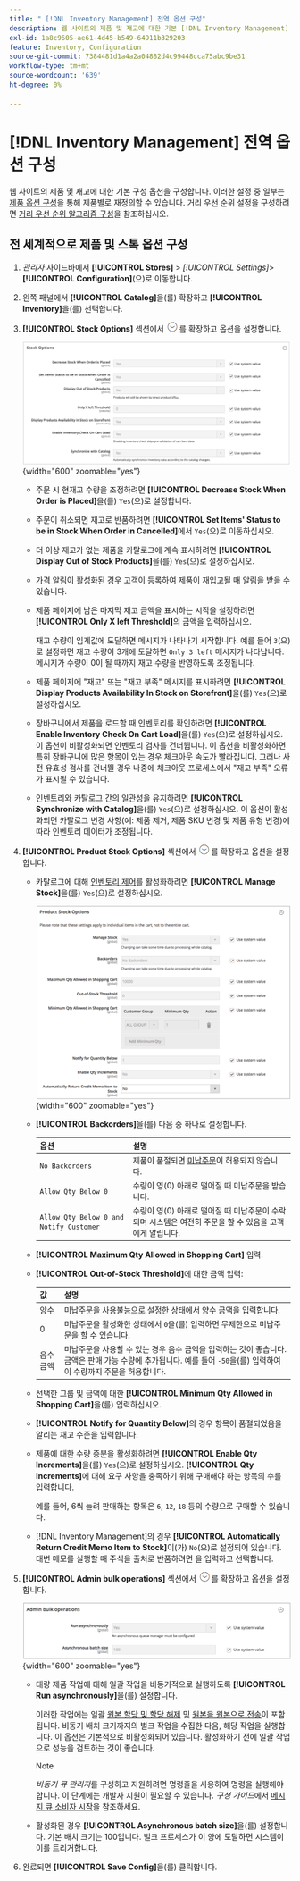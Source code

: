 ```yaml
---
title: " [!DNL Inventory Management] 전역 옵션 구성"
description: 웹 사이트의 제품 및 재고에 대한 기본 [!DNL Inventory Management] 구성 옵션을 구성하는 방법에 대해 알아봅니다.
exl-id: 1a8c9605-ae61-4d45-b549-64911b329203
feature: Inventory, Configuration
source-git-commit: 7384481d1a4a2a04882d4c99448cca75abc9be31
workflow-type: tm+mt
source-wordcount: '639'
ht-degree: 0%

---
```


# [!DNL Inventory Management] 전역 옵션 구성

웹 사이트의 제품 및 재고에 대한 기본 구성 옵션을 구성합니다. 이러한 설정 중 일부는 [제품 옵션 구성](product-options.md)을 통해 제품별로 재정의할 수 있습니다. 거리 우선 순위 설정을 구성하려면 [거리 우선 순위 알고리즘 구성](distance-priority-algorithm.md)을 참조하십시오.

## 전 세계적으로 제품 및 스톡 옵션 구성

1. _관리자_ 사이드바에서 **[!UICONTROL Stores]** > _[!UICONTROL Settings]_>**[!UICONTROL Configuration]**(으)로 이동합니다.

1. 왼쪽 패널에서 **[!UICONTROL Catalog]**&#x200B;을(를) 확장하고 **[!UICONTROL Inventory]**&#x200B;을(를) 선택합니다.

1. **[!UICONTROL Stock Options]** 섹션에서 ![확장 선택기](../assets/icon-display-expand.png)를 확장하고 옵션을 설정합니다.

   ![재고 옵션](assets/config-catalog-inventory-stock-options.png){width="600" zoomable="yes"}

   - 주문 시 현재고 수량을 조정하려면 **[!UICONTROL Decrease Stock When Order is Placed]**&#x200B;을(를) `Yes`(으)로 설정합니다.

   - 주문이 취소되면 재고로 반품하려면 **[!UICONTROL Set Items' Status to be in Stock When Order in Cancelled]**&#x200B;에서 `Yes`(으)로 이동하십시오.

   - 더 이상 재고가 없는 제품을 카탈로그에 계속 표시하려면 **[!UICONTROL Display Out of Stock Products]**&#x200B;을(를) `Yes`(으)로 설정하십시오.

   - [가격 알림](alert-setup.md)이 활성화된 경우 고객이 등록하여 제품이 재입고될 때 알림을 받을 수 있습니다.

   - 제품 페이지에 남은 마지막 재고 금액을 표시하는 시작을 설정하려면 **[!UICONTROL Only X left Threshold]**&#x200B;의 금액을 입력하십시오.

     재고 수량이 임계값에 도달하면 메시지가 나타나기 시작합니다. 예를 들어 `3`(으)로 설정하면 재고 수량이 3개에 도달하면 `Only 3 left` 메시지가 나타납니다. 메시지가 수량이 0이 될 때까지 재고 수량을 반영하도록 조정됩니다.

   - 제품 페이지에 &quot;재고&quot; 또는 &quot;재고 부족&quot; 메시지를 표시하려면 **[!UICONTROL Display Products Availability In Stock on Storefront]**&#x200B;을(를) `Yes`(으)로 설정하십시오.

   - 장바구니에서 제품을 로드할 때 인벤토리를 확인하려면 **[!UICONTROL Enable Inventory Check On Cart Load]**&#x200B;을(를) `Yes`(으)로 설정하십시오. 이 옵션이 비활성화되면 인벤토리 검사를 건너뜁니다. 이 옵션을 비활성화하면 특히 장바구니에 많은 항목이 있는 경우 체크아웃 속도가 빨라집니다. 그러나 사전 유효성 검사를 건너뛸 경우 나중에 체크아웃 프로세스에서 &quot;재고 부족&quot; 오류가 표시될 수 있습니다.

   - 인벤토리와 카탈로그 간의 일관성을 유지하려면 **[!UICONTROL Synchronize with Catalog]**&#x200B;을(를) `Yes`(으)로 설정하십시오. 이 옵션이 활성화되면 카탈로그 변경 사항(예: 제품 제거, 제품 SKU 변경 및 제품 유형 변경)에 따라 인벤토리 데이터가 조정됩니다.

1. **[!UICONTROL Product Stock Options]** 섹션에서 ![확장 선택기](../assets/icon-display-expand.png)를 확장하고 옵션을 설정합니다.

   - 카탈로그에 대해 [인벤토리 제어](enable.md)를 활성화하려면 **[!UICONTROL Manage Stock]**&#x200B;을(를) `Yes`(으)로 설정하십시오.

     ![제품 재고 옵션](assets/config-catalog-inventory-product-stock-options.png){width="600" zoomable="yes"}

   - **[!UICONTROL Backorders]**&#x200B;을(를) 다음 중 하나로 설정합니다.

     | 옵션 | 설명 |
     | ----- | ----- |
     | `No Backorders` | 제품이 품절되면 [미납주문](backorders.md)이 허용되지 않습니다. |
     | `Allow Qty Below 0` | 수량이 영(0) 아래로 떨어질 때 미납주문을 받습니다. |
     | `Allow Qty Below 0 and Notify Customer` | 수량이 영(0) 아래로 떨어질 때 미납주문이 수락되며 시스템은 여전히 주문을 할 수 있음을 고객에게 알립니다. |

   - **[!UICONTROL Maximum Qty Allowed in Shopping Cart]** 입력.

   - **[!UICONTROL Out-of-Stock Threshold]**&#x200B;에 대한 금액 입력:

     | 값 | 설명 |
     | ----- |-----|
     | 양수 | 미납주문을 사용불능으로 설정한 상태에서 양수 금액을 입력합니다. |
     | 0 | 미납주문을 활성화한 상태에서 `0`을(를) 입력하면 무제한으로 미납주문을 할 수 있습니다. |
     | 음수 금액 | 미납주문을 사용할 수 있는 경우 음수 금액을 입력하는 것이 좋습니다. 금액은 판매 가능 수량에 추가됩니다. 예를 들어 `-50`을(를) 입력하여 이 수량까지 주문을 허용합니다. |

   - 선택한 그룹 및 금액에 대한 **[!UICONTROL Minimum Qty Allowed in Shopping Cart]**&#x200B;을(를) 입력하십시오.

   - **[!UICONTROL Notify for Quantity Below]**&#x200B;의 경우 항목이 품절되었음을 알리는 재고 수준을 입력합니다.

   - 제품에 대한 수량 증분을 활성화하려면 **[!UICONTROL Enable Qty Increments]**&#x200B;을(를) `Yes`(으)로 설정하십시오. **[!UICONTROL Qty Increments]**&#x200B;에 대해 요구 사항을 충족하기 위해 구매해야 하는 항목의 수를 입력합니다.

     예를 들어, 6씩 늘려 판매하는 항목은 `6`, `12`, `18` 등의 수량으로 구매할 수 있습니다.

   - [!DNL Inventory Management]의 경우 **[!UICONTROL Automatically Return Credit Memo Item to Stock]**&#x200B;이(가) `No`(으)로 설정되어 있습니다. 대변 메모를 실행할 때 주식을 출처로 반품하려면 을 입력하고 선택합니다.

1. **[!UICONTROL Admin bulk operations]** 섹션에서 ![확장 선택기](../assets/icon-display-expand.png)를 확장하고 옵션을 설정합니다.

   ![관리 일괄 작업](assets/config-catalog-inventory-admin-bulk-operations.png){width="600" zoomable="yes"}

   - 대량 제품 작업에 대해 일괄 작업을 비동기적으로 실행하도록 **[!UICONTROL Run asynchronously]**&#x200B;을(를) 설정합니다.

     이러한 작업에는 일괄 [원본 할당 및 할당 해제](bulk-assignment.md) 및 [원본을 원본으로 전송](inventory-transfer.md)이 포함됩니다. 비동기 배치 크기까지의 벌크 작업을 수집한 다음, 해당 작업을 실행합니다. 이 옵션은 기본적으로 비활성화되어 있습니다. 활성화하기 전에 일괄 작업으로 성능을 검토하는 것이 좋습니다.

     >[!NOTE]
     >
     >_비동기 큐 관리자_&#x200B;를 구성하고 지원하려면 명령줄을 사용하여 명령을 실행해야 합니다. 이 단계에는 개발자 지원이 필요할 수 있습니다. _구성 가이드_&#x200B;에서 [메시지 큐 소비자 시작](https://experienceleague.adobe.com/docs/commerce-operations/configuration-guide/cli/start-message-queues.html)을 참조하세요.

   - 활성화된 경우 **[!UICONTROL Asynchronous batch size]**&#x200B;을(를) 설정합니다. 기본 배치 크기는 100입니다. 벌크 프로세스가 이 양에 도달하면 시스템이 이를 트리거합니다.

1. 완료되면 **[!UICONTROL Save Config]**&#x200B;을(를) 클릭합니다.
